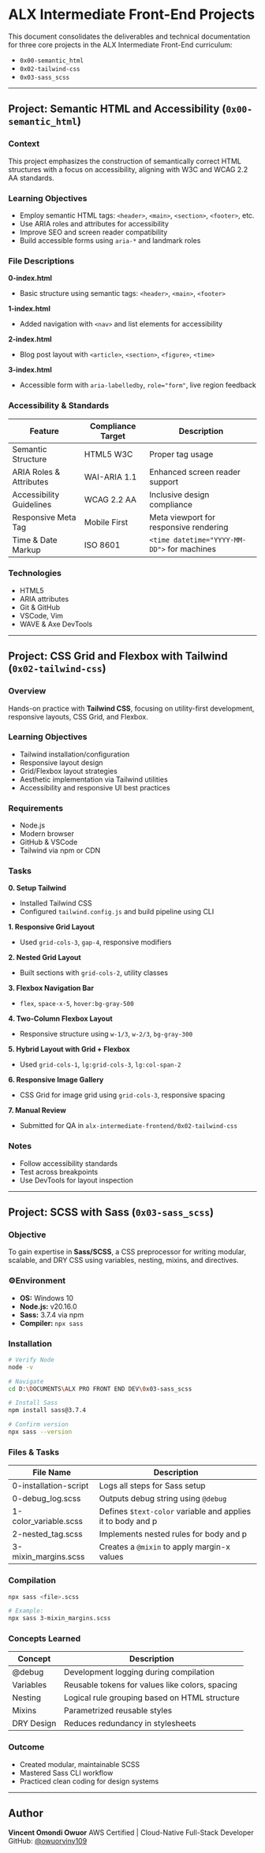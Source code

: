  
 
#  ALX Intermediate Front-End Projects

This document consolidates the deliverables and technical documentation for three core projects in the ALX Intermediate Front-End curriculum:

* `0x00-semantic_html`
* `0x02-tailwind-css`
* `0x03-sass_scss`

---

##  Project: Semantic HTML and Accessibility (`0x00-semantic_html`)

###  Context

This project emphasizes the construction of semantically correct HTML structures with a focus on accessibility, aligning with W3C and WCAG 2.2 AA standards.

###  Learning Objectives

* Employ semantic HTML tags: `<header>`, `<main>`, `<section>`, `<footer>`, etc.
* Use ARIA roles and attributes for accessibility
* Improve SEO and screen reader compatibility
* Build accessible forms using `aria-*` and landmark roles

###  File Descriptions

**0-index.html**

* Basic structure using semantic tags: `<header>`, `<main>`, `<footer>`

**1-index.html**

* Added navigation with `<nav>` and list elements for accessibility

**2-index.html**

* Blog post layout with `<article>`, `<section>`, `<figure>`, `<time>`

**3-index.html**

* Accessible form with `aria-labelledby`, `role="form"`, live region feedback

### Accessibility & Standards

| Feature                  | Compliance Target | Description                                 |
| ------------------------ | ----------------- | ------------------------------------------- |
| Semantic Structure       | HTML5 W3C         | Proper tag usage                            |
| ARIA Roles & Attributes  | WAI-ARIA 1.1      | Enhanced screen reader support              |
| Accessibility Guidelines | WCAG 2.2 AA       | Inclusive design compliance                 |
| Responsive Meta Tag      | Mobile First      | Meta viewport for responsive rendering      |
| Time & Date Markup       | ISO 8601          | `<time datetime="YYYY-MM-DD">` for machines |

###  Technologies

* HTML5
* ARIA attributes
* Git & GitHub
* VSCode, Vim
* WAVE & Axe DevTools

---

##  Project: CSS Grid and Flexbox with Tailwind (`0x02-tailwind-css`)

###  Overview

Hands-on practice with **Tailwind CSS**, focusing on utility-first development, responsive layouts, CSS Grid, and Flexbox.

###  Learning Objectives

* Tailwind installation/configuration
* Responsive layout design
* Grid/Flexbox layout strategies
* Aesthetic implementation via Tailwind utilities
* Accessibility and responsive UI best practices

###  Requirements

* Node.js
* Modern browser
* GitHub & VSCode
* Tailwind via npm or CDN

###  Tasks

**0. Setup Tailwind**

* Installed Tailwind CSS
* Configured `tailwind.config.js` and build pipeline using CLI

**1. Responsive Grid Layout**

* Used `grid-cols-3`, `gap-4`, responsive modifiers

**2. Nested Grid Layout**

* Built sections with `grid-cols-2`, utility classes

**3. Flexbox Navigation Bar**

* `flex`, `space-x-5`, `hover:bg-gray-500`

**4. Two-Column Flexbox Layout**

* Responsive structure using `w-1/3`, `w-2/3`, `bg-gray-300`

**5. Hybrid Layout with Grid + Flexbox**

* Used `grid-cols-1`, `lg:grid-cols-3`, `lg:col-span-2`

**6. Responsive Image Gallery**

* CSS Grid for image grid using `grid-cols-3`, responsive spacing

**7. Manual Review**

* Submitted for QA in `alx-intermediate-frontend/0x02-tailwind-css`

###  Notes

* Follow accessibility standards
* Test across breakpoints
* Use DevTools for layout inspection

---

##  Project: SCSS with Sass (`0x03-sass_scss`)

###  Objective

To gain expertise in **Sass/SCSS**, a CSS preprocessor for writing modular, scalable, and DRY CSS using variables, nesting, mixins, and directives.

### ⚙Environment

* **OS:** Windows 10
* **Node.js:** v20.16.0
* **Sass:** 3.7.4 via npm
* **Compiler:** `npx sass`

###  Installation

```bash
# Verify Node
node -v

# Navigate
cd D:\DOCUMENTS\ALX PRO FRONT END DEV\0x03-sass_scss

# Install Sass
npm install sass@3.7.4

# Confirm version
npx sass --version
```

###  Files & Tasks

| File Name              | Description                                                 |
| ---------------------- | ----------------------------------------------------------- |
| 0-installation-script  | Logs all steps for Sass setup                               |
| 0-debug\_log.scss      | Outputs debug string using `@debug`                         |
| 1-color\_variable.scss | Defines `$text-color` variable and applies it to body and p |
| 2-nested\_tag.scss     | Implements nested rules for body and p                      |
| 3-mixin\_margins.scss  | Creates a `@mixin` to apply margin-x values                 |

###  Compilation

```bash
npx sass <file>.scss

# Example:
npx sass 3-mixin_margins.scss
```

###  Concepts Learned

| Concept    | Description                                     |
| ---------- | ----------------------------------------------- |
| @debug     | Development logging during compilation          |
| Variables  | Reusable tokens for values like colors, spacing |
| Nesting    | Logical rule grouping based on HTML structure   |
| Mixins     | Parametrized reusable styles                    |
| DRY Design | Reduces redundancy in stylesheets               |

###  Outcome

* Created modular, maintainable SCSS
* Mastered Sass CLI workflow
* Practiced clean coding for design systems

---

##  Author

**Vincent Omondi Owuor**
AWS Certified | Cloud-Native Full-Stack Developer
GitHub: [@owuorviny109](https://github.com/owuorviny109)
